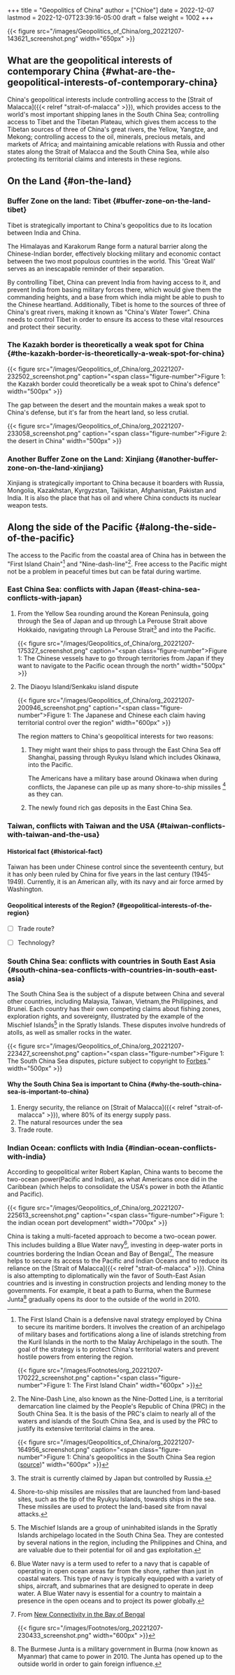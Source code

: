 +++
title = "Geopolitics of China"
author = ["Chloe"]
date = 2022-12-07
lastmod = 2022-12-07T23:39:16-05:00
draft = false
weight = 1002
+++

{{< figure src="/images/Geopolitics_of_China/org_20221207-143621_screenshot.png" width="650px" >}}


## What are the geopolitical interests of contemporary China {#what-are-the-geopolitical-interests-of-contemporary-china}

China's geopolitical interests include controlling access to the
[Strait of Malacca]({{< relref "strait-of-malacca" >}}), which provides access to the world's most important
shipping lanes in the South China Sea; controlling access to Tibet and
the Tibetan Plateau, which gives them access to the Tibetan sources of
three of China's great rivers, the Yellow, Yangtze, and Mekong;
controlling access to the oil, minerals, precious metals, and markets
of Africa; and maintaining amicable relations with Russia and other
states along the Strait of Malacca and the South China Sea, while also
protecting its territorial claims and interests in these regions.


## On the Land {#on-the-land}


### Buffer Zone on the land: Tibet {#buffer-zone-on-the-land-tibet}

Tibet is strategically important to China's geopolitics due to its
location between India and China.

The Himalayas and Karakorum Range form a natural barrier along the
Chinese-Indian border, effectively blocking military and economic
contact between the two most populous countries in the world. This
'Great Wall' serves as an inescapable reminder of their separation.

By controlling Tibet, China can prevent India from having access to
it, and prevent India from basing military forces there, which would
give them the commanding heights, and a base from which india
might be able to push to the Chinese heartland. Additionally, Tibet is
home to the sources of three of China's great rivers, making it known
as "China's Water Tower". China needs to control Tibet in order to
ensure its access to these vital resources and protect their
security.


### The Kazakh border is theoretically a weak spot for China {#the-kazakh-border-is-theoretically-a-weak-spot-for-china}

{{< figure src="/images/Geopolitics_of_China/org_20221207-232502_screenshot.png" caption="<span class=\"figure-number\">Figure 1: </span>the Kazakh border could theoretically be a weak spot to China's defence" width="500px" >}}

The gap between the desert and the mountain makes a weak spot to
China's defense, but it's far from the heart land, so less crutial.

{{< figure src="/images/Geopolitics_of_China/org_20221207-233058_screenshot.png" caption="<span class=\"figure-number\">Figure 2: </span>the desert in China" width="500px" >}}


### Another Buffer Zone on the Land: Xinjiang {#another-buffer-zone-on-the-land-xinjiang}

Xinjiang is strategically important to China because it boarders with
Russia, Mongolia, Kazakhstan, Kyrgyzstan, Tajikistan, Afghanistan,
Pakistan and India. It is also the place that has oil and where China
conducts its nuclear weapon tests.


## Along the side of the Pacific {#along-the-side-of-the-pacific}

The access to the Pacific from the coastal area of China has in
between the "First Island Chain"[^fn:1] and
"Nine-dash-line"[^fn:2]. Free access to the Pacific might not be a
problem in peaceful times but can be fatal during wartime.


### East China Sea: conflicts with Japan {#east-china-sea-conflicts-with-japan}

1.  From the Yellow Sea rounding around the Korean Peninsula, going
    through the Sea of Japan and up through La Perouse Strait above
    Hokkaido, navigating through La Perouse Strait[^fn:3] and into the
    Pacific.

    {{< figure src="/images/Geopolitics_of_China/org_20221207-175327_screenshot.png" caption="<span class=\"figure-number\">Figure 1: </span>The Chinese vessels have to go through territories from Japan if they want to navigate to the Pacific ocean through the north" width="500px" >}}

2.  The Diaoyu Island/Senkaku island dispute

    {{< figure src="/images/Geopolitics_of_China/org_20221207-200946_screenshot.png" caption="<span class=\"figure-number\">Figure 1: </span>The Japanese and Chinese each claim having territorial control over the region" width="600px" >}}

    The region matters to China's geopolitical interests for two reasons:

    1.  They might want their ships to pass through the East China Sea
        off Shanghai, passing through Ryukyu Island which includes
        Okinawa, into the Pacific.

        The Americans have a military base around Okinawa when
        during conflicts, the Japanese can pile up as many
        shore-to-ship missiles&nbsp;[^fn:4] as they can.

    2.  The newly found rich gas deposits in the East China Sea.


### Taiwan, conflicts with Taiwan and the USA {#taiwan-conflicts-with-taiwan-and-the-usa}


#### Historical fact {#historical-fact}

Taiwan has been under Chinese control since the seventeenth
century, but it has only been ruled by China for five years in
the last century (1945-1949). Currently, it is an American ally,
with its navy and air force armed by Washington.


#### Geopolitical interests of the Region? {#geopolitical-interests-of-the-region}

-   [ ] Trade route?
-   [ ] Technology?


### South China Sea: conflicts with countries in South East Asia {#south-china-sea-conflicts-with-countries-in-south-east-asia}

The South China Sea is the subject of a dispute between China and
several other countries, including Malaysia, Taiwan, Vietnam,the
Philippines, and Brunei. Each country has their own competing
claims about fishing zones, exploration rights, and sovereignty,
illustrated by the example of the Mischief Islands[^fn:5] in the
Spratly Islands. These disputes involve hundreds of atolls, as
well as smaller rocks in the water.

{{< figure src="/images/Geopolitics_of_China/org_20221207-223427_screenshot.png" caption="<span class=\"figure-number\">Figure 1: </span>The South China Sea disputes, picture subject to copyright to [Forbes](https://www.forbes.com/sites/outofasia/2017/08/22/making-sense-of-the-south-china-sea-dispute/?sh=5f6bcabc1c3b)." width="500px" >}}


#### Why the South China Sea is important to China {#why-the-south-china-sea-is-important-to-china}

1.  Energy security, the reliance on [Strait of Malacca]({{< relref "strait-of-malacca" >}}),
    where 80% of its energy supply pass.
2.  The natural resources under the sea
3.  Trade route.


### Indian Ocean: conflicts with India {#indian-ocean-conflicts-with-india}

According to geopolitical writer Robert Kaplan, China wants to
become the two-ocean power(Pacific and Indian), as what Americans
once did in the Caribbean (which helps to consolidate the USA's
power in both the Atlantic and Pacific).

{{< figure src="/images/Geopolitics_of_China/org_20221207-225613_screenshot.png" caption="<span class=\"figure-number\">Figure 1: </span>the indian ocean port development" width="700px" >}}

China is taking a multi-faceted approach to become a two-ocean
power. This includes building a Blue Water navy[^fn:6], investing
in deep-water ports in countries bordering the Indian Ocean and
Bay of Bengal[^fn:7], The measure helps to secure its access to the
Pacific and Indian Oceans and to reduce its reliance on the
[Strait of
Malacca]({{< relref "strait-of-malacca" >}}). China is also attempting to diplomatically win the
favor of South-East Asian countries and is investing in
construction projects and lending money to the governments. For
example, it beat a path to Burma, when the Burmese Junta[^fn:8]
gradually opens its door to the outside of the world in 2010.

[^fn:1]: The First Island Chain is a defensive naval strategy employed by China to secure its maritime borders. It involves the creation of an archipelago of military bases and fortifications along a line of islands stretching from the Kuril Islands in the north to the Malay Archipelago in the south. The goal of the strategy is to protect China's territorial waters and prevent hostile powers from entering the region.

    {{< figure src="/images/Footnotes/org_20221207-170222_screenshot.png" caption="<span class=\"figure-number\">Figure 1: </span>The First Island Chain" width="600px" >}}
[^fn:2]: The Nine-Dash Line, also known as the Nine-Dotted Line, is a territorial demarcation line claimed by the People's Republic of China (PRC) in the South China Sea. It is the basis of the PRC's claim to nearly all of the waters and islands of the South China Sea, and is used by the PRC to justify its extensive territorial claims in the area.

    {{< figure src="/images/Geopolitics_of_China/org_20221207-164956_screenshot.png" caption="<span class=\"figure-number\">Figure 1: </span>China's geopolitics in the South China Sea region ([source](https://blogs.shu.edu/thediplomaticenvoy/2019/09/17/south-china-sea-a-region-of-peaceful-hostility/))" width="600px" >}}
[^fn:3]: The strait is currently claimed by Japan but controlled by Russia.
[^fn:4]: Shore-to-ship missiles are missiles that are launched from land-based sites, such as the tip of the Ryukyu Islands, towards ships in the sea. These missiles are used to protect the land-based site from naval attacks.
[^fn:5]: The Mischief Islands are a group of uninhabited islands in the
    Spratly Islands archipelago located in the South China Sea. They are
    contested by several nations in the region, including the Philippines
    and China, and are valuable due to their potential for oil and gas
    exploitation.
[^fn:6]: Blue Water navy is a term used to refer to a navy that is
    capable of operating in open ocean areas far from the shore, rather
    than just in coastal waters. This type of navy is typically equipped
    with a variety of ships, aircraft, and submarines that are designed to
    operate in deep water. A Blue Water navy is essential for a country to
    maintain a presence in the open oceans and to project its power
    globally.
[^fn:7]: From [New Connectivity in the Bay of Bengal](https://www.swp-berlin.org/en/publication/new-connectivity-in-the-bay-of-bengal)

    {{< figure src="/images/Footnotes/org_20221207-230433_screenshot.png" width="600px" >}}
[^fn:8]: The Burmese Junta is a military government in Burma (now known
    as Myanmar) that came to power in 2010. The Junta has opened up to the
    outside world in order to gain foreign influence.